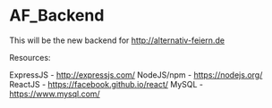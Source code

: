 # AF_Backend

This will be the new backend for http://alternativ-feiern.de


Resources:

  ExpressJS  - http://expressjs.com/
  NodeJS/npm - https://nodejs.org/
  ReactJS    - https://facebook.github.io/react/
  MySQL      - https://www.mysql.com/

